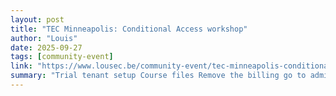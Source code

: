 ```yaml
---
layout: post
title: "TEC Minneapolis: Conditional Access workshop"
author: "Louis"
date: 2025-09-27
tags: [community-event]
link: "https://www.lousec.be/community-event/tec-minneapolis-conditional-access-workshop/"
summary: "Trial tenant setup Course files Remove the billing go to admin.microsoft.com > billing > your products Make sure to remove recurrent billing for every product:"
---
```

